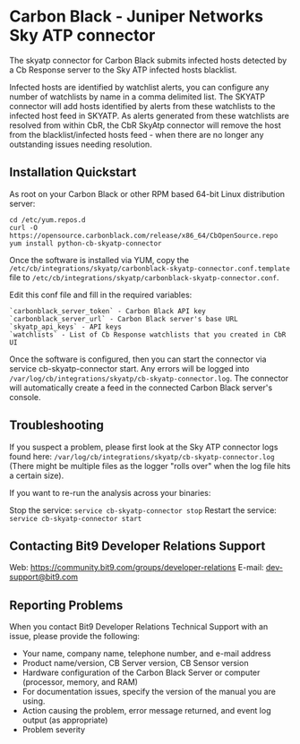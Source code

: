 # Carbon Black - Juniper Networks Sky ATP connector

The skyatp connector for Carbon Black submits infected hosts detected by a Cb Response server to the Sky ATP infected hosts blacklist.

Infected hosts are identified by watchlist alerts, you can configure any number of watchlists by name in a comma delimited list. 
The SKYATP connector will add hosts identified by alerts from these watchlists to the infected host feed in SKYATP. 
As alerts generated from these watchlists are resolved from within CbR, the CbR SkyAtp connector will remove the host from the blacklist/infected hosts feed - when there are no longer any outstanding issues needing resolution.

## Installation Quickstart

As root on your Carbon Black or other RPM based 64-bit Linux distribution server:

```
cd /etc/yum.repos.d
curl -O https://opensource.carbonblack.com/release/x86_64/CbOpenSource.repo
yum install python-cb-skyatp-connector
```

Once the software is installed via YUM, copy the `/etc/cb/integrations/skyatp/carbonblack-skyatp-connector.conf.template` file to `/etc/cb/integrations/skyatp/carbonblack-skyatp-connector.conf`. 

Edit this conf file and fill in the required variables:
```
`carbonblack_server_token` - Carbon Black API key 
`carbonblack_server_url` - Carbon Black server's base URL 
`skyatp_api_keys` - API keys
`watchlists` - List of Cb Response watchlists that you created in CbR UI
```

Once the software is configured, then you can start the connector via service cb-skyatp-connector start. Any errors will be logged into `/var/log/cb/integrations/skyatp/cb-skyatp-connector.log`. The connector will automatically create a feed in the connected Carbon Black server's console.

## Troubleshooting

If you suspect a problem, please first look at the Sky ATP connector logs found here: `/var/log/cb/integrations/skyatp/cb-skyatp-connector.log` (There might be multiple files as the logger "rolls over" when the log file hits a certain size).

If you want to re-run the analysis across your binaries:

Stop the service: `service cb-skyatp-connector stop`
Restart the service: `service cb-skyatp-connector start`


## Contacting Bit9 Developer Relations Support

Web: https://community.bit9.com/groups/developer-relations 
E-mail: dev-support@bit9.com

## Reporting Problems

When you contact Bit9 Developer Relations Technical Support with an issue, please provide the following:

* Your name, company name, telephone number, and e-mail address
* Product name/version, CB Server version, CB Sensor version
* Hardware configuration of the Carbon Black Server or computer (processor, memory, and RAM)
* For documentation issues, specify the version of the manual you are using.
* Action causing the problem, error message returned, and event log output (as appropriate)
* Problem severity
